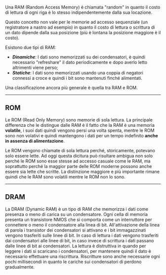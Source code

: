 Una RAM (Random Access Memory) è chiamata "random" in quanto il costo di lettura di ogni riga è lo stesso indipendentemente dalla sua locazione.

Questo concetto non vale per le memorie ad accesso sequenziale (un registratore a nastro ad esempio) in quanto il costo di lettura o scrittura di un dato dipende dalla sua posizione (più è lontana la posizione maggiore è il costo).

Esistono due tipi di RAM:
- ***Dinamiche***: I dati sono memorizzati su dei condensatori, è quindi necessario "refreshare" il dato periodicamente e dopo averlo letto altrimenti viene perso;
- ***Statiche***: I dati sono memorizzati usando una coppia di negatori connessi a croce e quindi i bit sono mantenuti finché alimentati.

Una classificazione ancora più generale è quella tra RAM e ROM.
___
## ROM
Le ROM (Read Only Memory) sono memorie di sola lettura.
La principale differenza che le distingue dalle RAM è il fatto che la RAM è una memoria **volatile**, i suoi dati quindi vengono persi una volta spenta, mentre le ROM sono non volativi e quindi mantengono i dati per un tempo indefinito **anche in assenza di alimentazione**.

Le ROM vengono chiamate di sola lettura perché, storicamente, potevano solo essere lette. Ad oggi questa dicitura può risultare ambigua non solo perché le ROM sono esse stesse ad accesso casuale come le RAM, ma soprattutto perché la maggior parte delle ROM moderne possono anche essere sia lette che scritte.
La distinzione maggiore e più importante rimane quindi che le RAM sono volatili mentre le ROM non lo sono.
___
## DRAM
La DRAM (Dynamic RAM) è un tipo di RAM che memorizza i dati come presenza o meno di carica su un condensatore.
Ogni cella di memoria presenta un transistore NMOS che si comporta come un interruttore per connettere o meno il condensatore alla linea di bit.
All'attivazione della linea di parola i transistor dei condensatori si attivano e i bit immagazzinati vengono trasferiti sulle linee di bit.
In caso di lettura i dati vengono trasferiti dai condensatori alle linee di bit, in caso invece di scrittura i dati passano dalle linee di bit ai condensatori.
La lettura è distruttiva in quando per leggere i dati si scaricano i condensatori, per mantenere quindi il dato è necessario effettuare una riscrittura. Riscritture sono anche necessarie ogni pochi millisecondi in quanto le cariche sui condensatori di perdono gradualmente.